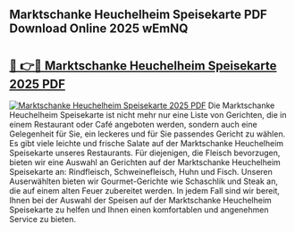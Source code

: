 ## Marktschanke Heuchelheim Speisekarte PDF Download Online 2025 wEmNQ

# <h2><a href="http://gc8hgg.nevu.top/?p=Marktschanke+Heuchelheim+Speisekarte">🔗 👉🔴 Marktschanke Heuchelheim Speisekarte 2025 PDF</a></h2>

[![Marktschanke Heuchelheim Speisekarte 2025 PDF](https://i.imgur.com/dBaPXMq.png)](http://gc8hgg.nevu.top/?p=Marktschanke+Heuchelheim+Speisekarte)
Die Marktschanke Heuchelheim Speisekarte ist nicht mehr nur eine Liste von Gerichten, die in einem Restaurant oder Café angeboten werden, sondern auch eine Gelegenheit für Sie, ein leckeres und für Sie passendes Gericht zu wählen. Es gibt viele leichte und frische Salate auf der Marktschanke Heuchelheim Speisekarte unseres Restaurants. Für diejenigen, die Fleisch bevorzugen, bieten wir eine Auswahl an Gerichten auf der Marktschanke Heuchelheim Speisekarte an: Rindfleisch, Schweinefleisch, Huhn und Fisch. Unseren Auserwählten bieten wir Gourmet-Gerichte wie Schaschlik und Steak an, die auf einem alten Feuer zubereitet werden. In jedem Fall sind wir bereit, Ihnen bei der Auswahl der Speisen auf der Marktschanke Heuchelheim Speisekarte zu helfen und Ihnen einen komfortablen und angenehmen Service zu bieten.
